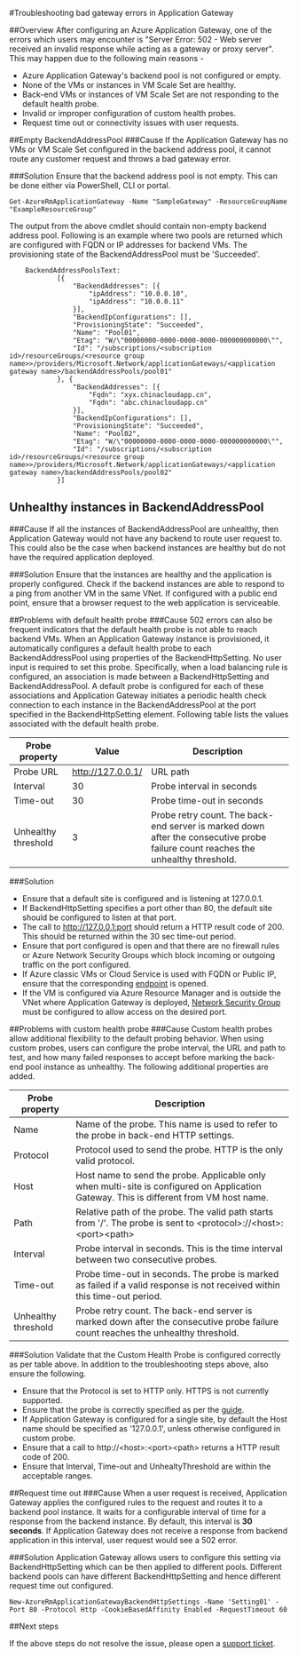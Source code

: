 <properties
   pageTitle="Troubleshoot Application Gateway Bad Gateway (502) errors | Azure"
   description="Learn how to troubleshoot Application Gateway 502 errors"
   services="application-gateway"
   documentationCenter="na"
   authors="amitsriva"
   manager="rossort"
   editor=""
   tags="azure-resource-manager"
/>
<tags
	ms.service="application-gateway"
	ms.date="05/15/2016"
	wacn.date=""/>

#Troubleshooting bad gateway errors in Application Gateway

##Overview
After configuring an Azure Application Gateway, one of the errors which users may encounter is "Server Error: 502 - Web server received an invalid response while acting as a gateway or proxy server". This may happen due to the following main reasons - 

- Azure Application Gateway's backend pool is not configured or empty.
- None of the VMs or instances in VM Scale Set are healthy.
- Back-end VMs or instances of VM Scale Set are not responding to the default health probe.
- Invalid or improper configuration of custom health probes.
- Request time out or connectivity issues with user requests.


##Empty BackendAddressPool
###Cause
If the Application Gateway has no VMs or VM Scale Set configured in the backend address pool, it cannot route any customer request and throws a bad gateway error.

###Solution
Ensure that the backend address pool is not empty. This can be done either via PowerShell, CLI or portal.

	
	Get-AzureRmApplicationGateway -Name "SampleGateway" -ResourceGroupName "ExampleResourceGroup"

The output from the above cmdlet should contain non-empty backend address pool. Following is an example where two pools are returned which are configured with FQDN or IP addresses for backend VMs. The provisioning state of the BackendAddressPool must be 'Succeeded'.
	
		BackendAddressPoolsText: 
				[{
					"BackendAddresses": [{
						"ipAddress": "10.0.0.10",
						"ipAddress": "10.0.0.11"
					}],
					"BackendIpConfigurations": [],
					"ProvisioningState": "Succeeded",
					"Name": "Pool01",
					"Etag": "W/\"00000000-0000-0000-0000-000000000000\"",
					"Id": "/subscriptions/<subscription id>/resourceGroups/<resource group name>>/providers/Microsoft.Network/applicationGateways/<application gateway name>/backendAddressPools/pool01"
				}, {
					"BackendAddresses": [{
						"Fqdn": "xyx.chinacloudapp.cn",
						"Fqdn": "abc.chinacloudapp.cn"
					}],
					"BackendIpConfigurations": [],
					"ProvisioningState": "Succeeded",
					"Name": "Pool02",
					"Etag": "W/\"00000000-0000-0000-0000-000000000000\"",
					"Id": "/subscriptions/<subscription id>/resourceGroups/<resource group name>>/providers/Microsoft.Network/applicationGateways/<application gateway name>/backendAddressPools/pool02"
				}]
	
	
## Unhealthy instances in BackendAddressPool

###Cause
If all the instances of BackendAddressPool are unhealthy, then Application Gateway would not have any backend to route user request to. This could also be the case when backend instances are healthy but do not have the required application deployed.

###Solution
Ensure that the instances are healthy and the application is properly configured. Check if the backend instances are able to respond to a ping from another VM in the same VNet. If configured with a public end point,  ensure that a browser request to the web application is serviceable.


##Problems with default health probe
###Cause
502 errors can also be frequent indicators that the default health probe is not able to reach backend VMs. When an Application Gateway instance is provisioned, it automatically configures a default health probe to each BackendAddressPool using properties of the BackendHttpSetting. No user input is required to set this probe. Specifically, when a load balancing rule is configured, an association is made between a BackendHttpSetting and BackendAddressPool. A default probe is configured for each of these associations and Application Gateway initiates a periodic health check connection to each instance in the BackendAddressPool at the port specified in the BackendHttpSetting element. Following table lists the values associated with the default health probe.


|Probe property | Value | Description|
|---|---|---|
| Probe URL| http://127.0.0.1/ | URL path |
| Interval | 30 | Probe interval in seconds |
| Time-out  | 30 | Probe time-out in seconds |
| Unhealthy threshold | 3 | Probe retry count. The back-end server is marked down after the consecutive probe failure count reaches the unhealthy threshold. |

###Solution
- Ensure that a default site is configured and is listening at 127.0.0.1. 
- If BackendHttpSetting specifies a port other than 80, the default site should be configured to listen at that port. 
- The call to http://127.0.0.1:port should return a HTTP result code of 200. This should be returned within the 30 sec time-out period.
- Ensure that port configured is open and that there are no firewall rules or Azure Network Security Groups which block incoming or outgoing traffic on the port configured.
- If Azure classic VMs or Cloud Service is used with FQDN or Public IP, ensure that the corresponding [endpoint](/documentation/articles/virtual-machines-windows-classic-setup-endpoints/) is opened.
- If the VM is configured via Azure Resource Manager and is outside the VNet where Application Gateway is deployed, [Network Security Group](/documentation/articles/virtual-networks-nsg/) must be configured to allow access on the desired port.


##Problems with custom health probe
###Cause
Custom health probes allow additional flexibility to the default probing behavior. When using custom probes, users can configure the probe interval, the URL and path to test, and how many failed responses to accept before marking the back-end pool instance as unhealthy. The following additional properties are added.


|Probe property| Description|
|---|---|
| Name | Name of the probe. This name is used to refer to the probe in back-end HTTP settings. |
| Protocol | Protocol used to send the probe. HTTP is the only valid protocol. |
| Host |  Host name to send the probe. Applicable only when multi-site is configured on Application Gateway. This is different from VM host name.  |
| Path | Relative path of the probe. The valid path starts from '/'. The probe is sent to \<protocol\>://\<host\>:\<port\>\<path\> |
| Interval | Probe interval in seconds. This is the time interval between two consecutive probes.|
| Time-out | Probe time-out in seconds. The probe is marked as failed if a valid response is not received within this time-out period. |
| Unhealthy threshold | Probe retry count. The back-end server is marked down after the consecutive probe failure count reaches the unhealthy threshold. |


###Solution
Validate that the Custom Health Probe is configured correctly as per table above. In addition to the troubleshooting steps above, also ensure the following.

- Ensure that the Protocol is set to HTTP only. HTTPS is not currently supported.
- Ensure that the probe is correctly specified as per the [guide](/documentation/articles/application-gateway-create-probe-ps/). 
- If Application Gateway is configured for a single site, by default the Host name should be specified as '127.0.0.1', unless otherwise configured in custom probe.
- Ensure that a call to http://\<host\>:\<port\>\<path\> returns a HTTP result code of 200.
- Ensure that Interval, Time-out and UnhealtyThreshold are within the acceptable ranges.


##Request time out
###Cause
When a user request is received, Application Gateway applies the configured rules to the request and routes it to a backend pool instance. It waits for a configurable interval of time for a response from the backend instance. By default, this interval is **30 seconds**. If Application Gateway does not receive a response from backend application in this interval, user request would see a 502 error. 

###Solution
Application Gateway allows users to configure this setting via BackendHttpSetting which can be then applied to different pools. Different backend pools can have different BackendHttpSetting and hence different request time out configured.

	New-AzureRmApplicationGatewayBackendHttpSettings -Name 'Setting01' -Port 80 -Protocol Http -CookieBasedAffinity Enabled -RequestTimeout 60

##Next steps

If the above steps do not resolve the issue, please open a [support ticket](https://azure.microsoft.com/support/contact/). 
